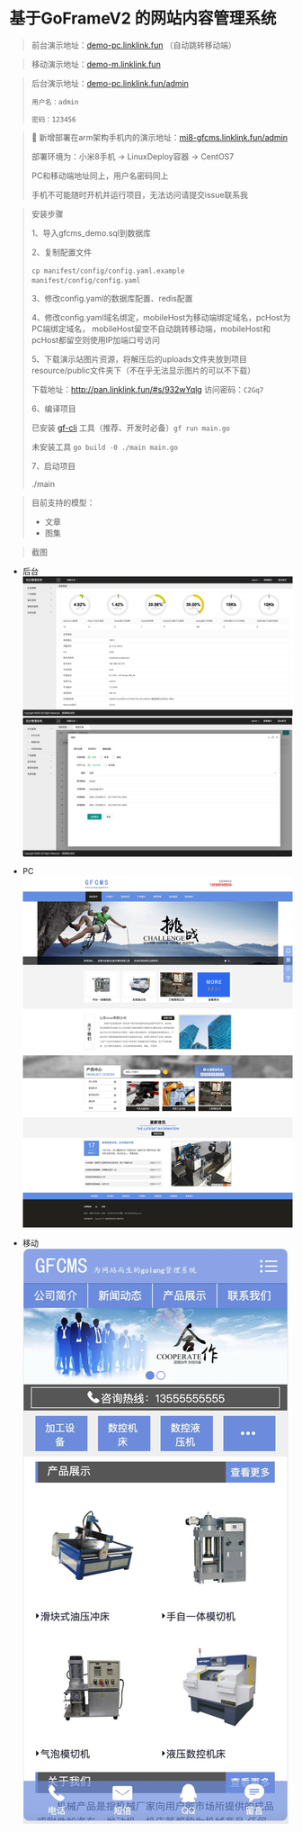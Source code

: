 # 基于GoFrameV2 的网站内容管理系统
> 前台演示地址：[demo-pc.linklink.fun](http://demo-pc.linklink.fun) （自动跳转移动端）

> 移动演示地址：[demo-m.linklink.fun](http://demo-m.linklink.fun)

> 后台演示地址：[demo-pc.linklink.fun/admin](http://demo-pc.linklink.fun/admin)
>
> ``
> 用户名：admin
> ``
>
> ``
> 密码：123456
> ``

> 📱 新增部署在arm架构手机内的演示地址：[mi8-gfcms.linklink.fun/admin](http://mi8-gfcms.linklink.fun/admin)
>
> 部署环境为：小米8手机 -> LinuxDeploy容器 -> CentOS7
>
> PC和移动端地址同上，用户名密码同上
> 
> 手机不可能随时开机并运行项目，无法访问请提交issue联系我

> 安装步骤
> 
> 1、导入gfcms_demo.sql到数据库
>
> 2、复制配置文件
>
> <code>cp manifest/config/config.yaml.example manifest/config/config.yaml</code>
> 
> 3、修改config.yaml的数据库配置、redis配置
>
> 4、修改config.yaml域名绑定，mobileHost为移动端绑定域名，pcHost为PC端绑定域名，
> mobileHost留空不自动跳转移动端，mobileHost和pcHost都留空则使用IP加端口号访问
> 
> 5、下载演示站图片资源，将解压后的uploads文件夹放到项目resource/public文件夹下（不在乎无法显示图片的可以不下载）
> 
> 下载地址：http://pan.linklink.fun/#s/932wYqlg 访问密码：<code>C2Gq7</code>
> 
> 6、编译项目
> 
> 已安装 [gf-cli](https://github.com/gogf/gf-cli) 工具（推荐、开发时必备）<code>gf run main.go</code>
>
> 未安装工具 <code>go build -0 ./main main.go</code>
> 
> 7、启动项目
> 
> ./main

> 目前支持的模型：
> - 文章
> - 图集

> 截图
- 后台
![image](./README/backend.jpg)
![image](./README/channel.png)
- PC
![image](./README/pc.jpg)

- 移动
![image](./README/mobile.jpg)
